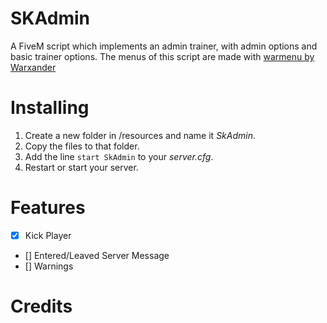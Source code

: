 # SKAdmin
A FiveM script which implements an admin trainer, with admin options and basic trainer options.
The menus of this script are made with [warmenu by Warxander](https://github.com/adikanchukov/warmenu)

# Installing
1. Create a new folder in /resources and name it *SkAdmin*.
2. Copy the files to that folder.
3. Add the line ```start SkAdmin``` to your *server.cfg*.
4. Restart or start your server.

# Features
- [X] Kick Player
- [] Entered/Leaved Server Message
- [] Warnings

# Credits

